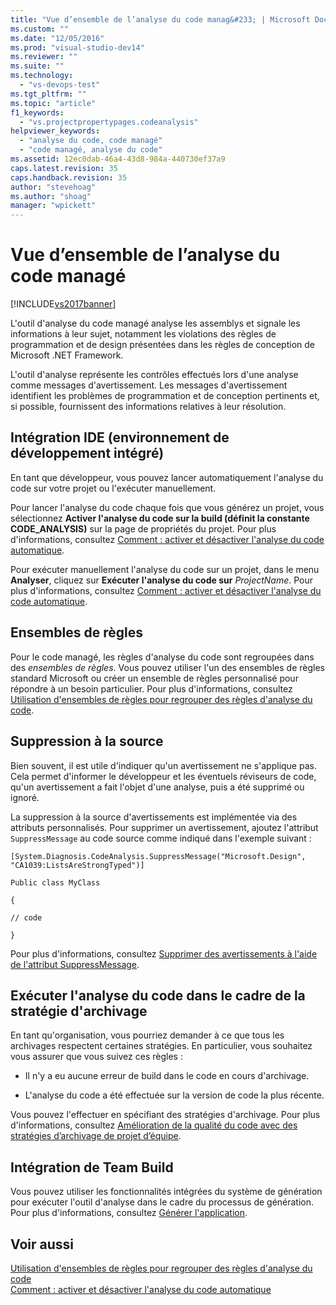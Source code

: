```yaml
---
title: "Vue d’ensemble de l’analyse du code manag&#233; | Microsoft Docs"
ms.custom: ""
ms.date: "12/05/2016"
ms.prod: "visual-studio-dev14"
ms.reviewer: ""
ms.suite: ""
ms.technology: 
  - "vs-devops-test"
ms.tgt_pltfrm: ""
ms.topic: "article"
f1_keywords: 
  - "vs.projectpropertypages.codeanalysis"
helpviewer_keywords: 
  - "analyse du code, code managé"
  - "code managé, analyse du code"
ms.assetid: 12ec0dab-46a4-43d8-984a-440730ef37a9
caps.latest.revision: 35
caps.handback.revision: 35
author: "stevehoag"
ms.author: "shoag"
manager: "wpickett"
---
```

# Vue d’ensemble de l’analyse du code manag&#233;
[!INCLUDE[vs2017banner](../code-quality/includes/vs2017banner.md)]

L'outil d'analyse du code managé analyse les assemblys et signale les informations à leur sujet, notamment les violations des règles de programmation et de design présentées dans les règles de conception de Microsoft .NET Framework.  
  
 L'outil d'analyse représente les contrôles effectués lors d'une analyse comme messages d'avertissement.  Les messages d'avertissement identifient les problèmes de programmation et de conception pertinents et, si possible, fournissent des informations relatives à leur résolution.  
  
## Intégration IDE \(environnement de développement intégré\)  
 En tant que développeur, vous pouvez lancer automatiquement l'analyse du code sur votre projet ou l'exécuter manuellement.  
  
 Pour lancer l'analyse du code chaque fois que vous générez un projet, vous sélectionnez **Activer l'analyse du code sur la build \(définit la constante CODE\_ANALYSIS\)** sur la page de propriétés du projet.  Pour plus d'informations, consultez [Comment : activer et désactiver l'analyse du code automatique](../Topic/How%20to:%20Enable%20and%20Disable%20Automatic%20Code%20Analysis%20for%20Managed%20Code.md).  
  
 Pour exécuter manuellement l'analyse du code sur un projet, dans le menu **Analyser**, cliquez sur **Exécuter l'analyse du code sur** *ProjectName*.  Pour plus d'informations, consultez [Comment : activer et désactiver l'analyse du code automatique](../Topic/How%20to:%20Enable%20and%20Disable%20Automatic%20Code%20Analysis%20for%20Managed%20Code.md).  
  
## Ensembles de règles  
 Pour le code managé, les règles d'analyse du code sont regroupées dans des *ensembles de règles*.  Vous pouvez utiliser l'un des ensembles de règles standard Microsoft ou créer un ensemble de règles personnalisé pour répondre à un besoin particulier.  Pour plus d'informations, consultez [Utilisation d'ensembles de règles pour regrouper des règles d'analyse du code](../code-quality/using-rule-sets-to-group-code-analysis-rules.md).  
  
## Suppression à la source  
 Bien souvent, il est utile d'indiquer qu'un avertissement ne s'applique pas.  Cela permet d'informer le développeur et les éventuels réviseurs de code, qu'un avertissement a fait l'objet d'une analyse, puis a été supprimé ou ignoré.  
  
 La suppression à la source d'avertissements est implémentée via des attributs personnalisés.  Pour supprimer un avertissement, ajoutez l'attribut `SuppressMessage` au code source comme indiqué dans l'exemple suivant :  
  
 `[System.Diagnosis.CodeAnalysis.SuppressMessage("Microsoft.Design", "CA1039:ListsAreStrongTyped")]`  
  
 `Public class MyClass`  
  
 `{`  
  
 `// code`  
  
 `}`  
  
 Pour plus d'informations, consultez [Supprimer des avertissements à l'aide de l'attribut SuppressMessage](../code-quality/suppress-warnings-by-using-the-suppressmessage-attribute.md).  
  
## Exécuter l'analyse du code dans le cadre de la stratégie d'archivage  
 En tant qu'organisation, vous pourriez demander à ce que tous les archivages respectent certaines stratégies.  En particulier, vous souhaitez vous assurer que vous suivez ces règles :  
  
-   Il n'y a eu aucune erreur de build dans le code en cours d'archivage.  
  
-   L'analyse du code a été effectuée sur la version de code la plus récente.  
  
 Vous pouvez l'effectuer en spécifiant des stratégies d'archivage.  Pour plus d'informations, consultez [Amélioration de la qualité du code avec des stratégies d’archivage de projet d’équipe](../code-quality/enhancing-code-quality-with-team-project-check-in-policies.md).  
  
## Intégration de Team Build  
 Vous pouvez utiliser les fonctionnalités intégrées du système de génération pour exécuter l'outil d'analyse dans le cadre du processus de génération.  Pour plus d'informations, consultez [Générer l'application](../Topic/Build%20the%20application.md).  
  
## Voir aussi  
 [Utilisation d'ensembles de règles pour regrouper des règles d'analyse du code](../code-quality/using-rule-sets-to-group-code-analysis-rules.md)   
 [Comment : activer et désactiver l'analyse du code automatique](../Topic/How%20to:%20Enable%20and%20Disable%20Automatic%20Code%20Analysis%20for%20Managed%20Code.md)